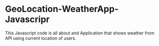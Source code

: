 # GeoLocation-WeatherApp-Javascripr
This Javascript code is all about and Application that shows weather from API  using  current location of users. 
